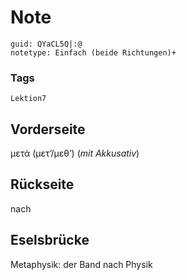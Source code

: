 # Note
```
guid: QYaCL5Q|:@
notetype: Einfach (beide Richtungen)+
```

### Tags
```
Lektion7
```

## Vorderseite
μετά (μετʼ/μεθʼ) (<i>mit Akkusativ</i>)

## Rückseite
nach

## Eselsbrücke
Metaphysik: der Band nach Physik
